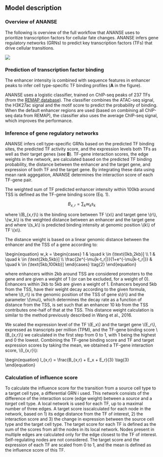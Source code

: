 ## Model description

### Overview of ANANSE

The following is overview of the full workflow that ANANSE uses to prioritize transcription factors for cellular fate changes. ANANSE infers gene regulatory networks (GRNs) to predict key transcription factors (TFs) that drive cellular transitions.

![](img/Fig2.png)

### Prediction of transcription factor binding

The enhancer intensity is combined with sequence features in enhancer peaks to infer cell type-specific TF binding profiles (**A** in the figure).  

ANANSE uses a logistic classifier, trained on ChIP-seq peaks of 237 TFs (from the [REMAP database](http://remap.univ-amu.fr/)). The classifier combines the ATAC-seq signal, the H3K27ac signal and the motif score to predict the probability of binding. When the default enhancer regions are used (based on combining all ChIP-seq data from REMAP), the classifier also uses the average ChIP-seq signal, which improves the performance. 

### Inference of gene regulatory networks

ANANSE infers cell type-specific GRNs based on the predicted TF binding sites, the predicted TF activity score, and the expression levels both TFs as well as their target genes (see **B**). TF-gene interaction scores, the edge weights in the network, are calculated based on the predicted TF binding probability, the distance between the enhancer and the target gene, and expression of both TF and the target gene. By integrating these data using mean rank aggegation, ANANSE determines the interaction score of each TF-gene pair. 

The weighted sum of TF predicted enhancer intensity within 100kb around TSS is defined as the TF-gene binding score (Eq. 1). 

<!-- \begin{equation*} -->
$$ B_{x,r} = \sum_{k} w_k s_k \tag{1} $$
<!-- \end{equation*} -->

where \\(B_{x,r}\\) is the binding score between TF \\(x\\) and target gene \\(r\\), \\(w_k\\) is the weighted distance between an enhancer and the target gene and where \\(s_k\\) is predicted binding intensity at genomic position \\(k\\) of TF \\(x\\). 

The distance weight is based on a linear genomic distance between the enhancer and the TSS of a gene according to: 

\begin{equation}
w_k =
  \begin{cases}
    1                                           & \quad k \in (\text{0kb,2kb}] \\\\
    1                                           & \quad k \in (\text{2kb,5kb}] \\\\
    \frac{2e^{-\mu|k-t_r|}}{1+e^{-\mu|k-t_r|}}  & \quad k \in (\text{5kb,100kb}]
  \end{cases} \tag{2}
\end{equation}

where enhancers within 2kb around TSS are considered promoters to the gene and are given a weight of 1 (or can be excluded, for a weight of 0). 
Enhancers within 2kb to 5kb are given a weight of 1. 
Enhancers beyond 5kb from the TSS, have their weight decay according to the given formula,
where \\(t_r\\) is the genomic position of the TSS of gene s\\(r\\) and the parameter \\(\mu\\), which determines the decay rate as a function of distance from the TSS, is set such that an enhancer 10 kb from the TSS contributes one-half of that at the TSS. This distance weight calculation is similar to the method previously described in Wang et al., 2016.

We scaled the expression level of the TF \\(E_x\\) and the target gene \\(E_r\\), expressed as transcripts per million (TPM), and the TF-gene binding score \\(B_{x,r}\\) we calculated in the first step from 0 to 1, with 1 being the highest and 0 the lowest. Combining the TF-gene binding score and TF and target expression scores by taking the mean, we obtained a TF-gene interaction score, \\(I_{x,r}\\):

\begin{equation}
I_{x,r} = \frac{B_{x,r} + E_x + E_r}{3} \tag{3}
\end{equation}


### Calculation of influence score

To calculate the influence score for the transition from a source cell type to a target cell type, a differential GRN i used. This network consists of the difference of the interaction score (edge weight) between a *source* and a *target* cell type. A local network is used for each TF, up to a maximal number of three edges. A target score isscalculated for each node in the network, based on 1) its edge distance from the TF of interest, 2) the interaction score and 3) the change in expression between the source cell type and the target cell type. The target score for each TF is defined as the sum of the scores from all the nodes in its local network. Nodes present in multiple edges are calculated only for the edge closest to the TF of interest. Self-regulating nodes are not considered. The target score and the expression of each TF are scaled from 0 to 1, and the mean is defined as the influence score of this TF. 
